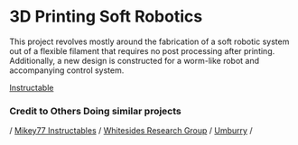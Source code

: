 # 3D Printing Soft Robotics

  This project revolves mostly around the fabrication of a soft robotic system out of a flexible filament that requires no post processing after printing. Additionally, a new design is constructed for a worm-like robot and accompanying control system.
  
   [Instructable](http://www.instructables.com/id/How-to-Make-a-Robotic-Worm/)
  
### Credit to Others Doing similar projects

 / [Mikey77 Instructables](http://www.instructables.com/member/mikey77/)
 / [Whitesides Research Group](http://gmwgroup.harvard.edu/research/index.php?page=23)
 / [Umburry](https://umburry.com/)
 /
  

  

